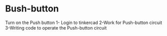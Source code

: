 # Bush-button
Turn on the Push button  1- Login to tinkercad  2-Work for Push-button circuit  3-Writing code to operate the Push-button circuit
